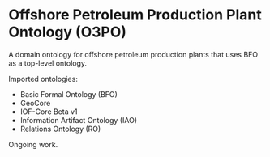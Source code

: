 # Offshore Petroleum Production Plant Ontology (O3PO)
A domain ontology for offshore petroleum production plants that uses BFO as a top-level ontology.

Imported ontologies:
  - Basic Formal Ontology (BFO)
  - GeoCore
  - IOF-Core Beta v1
  - Information Artifact Ontology (IAO)
  - Relations Ontology (RO)

Ongoing work.
